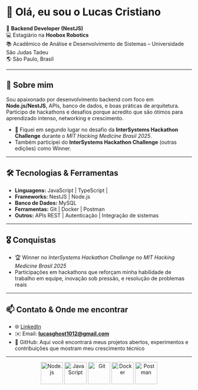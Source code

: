# 👋 Olá, eu sou o Lucas Cristiano

🎯 **Backend Developer (NestJS)**  
💻 Estagiário na **Hoobox Robotics**  
📚 Acadêmico de Análise e Desenvolvimento de Sistemas – Universidade São Judas Tadeu  
🌎 São Paulo, Brasil  

---

## 🚀 Sobre mim
Sou apaixonado por desenvolvimento backend com foco em **Node.js/NestJS**, APIs, banco de dados, e boas práticas de arquitetura.  
Participo de hackathons e desafios porque acredito que são ótimos para aprendizado intenso, networking e crescimento.  

- 🥈 Fiquei em segundo lugar no desafio da **InterSystems Hackathon Challenge** durante o *MIT Hacking Medicine Brasil 2025*.  
- Também participei do **InterSystems Hackathon Challenge** (outras edições) como Winner.  

---

## 🛠️ Tecnologias & Ferramentas

</div>


- **Linguagens:** JavaScript | TypeScript | 
- **Frameworks:** NestJS | Node.js  
- **Banco de Dados:** MySQL 
-  **Ferramentas:** Git | Docker | Postman  
 - **Outros:** APIs REST | Autenticação | Integração de sistemas  

---



## 🎖️ Conquistas


 
- 🏆 Winner no *InterSystems Hackathon Challenge*  no  *MIT Hacking Medicine Brasil 2025* 
- Participações em hackathons que reforçam minha habilidade de trabalho em equipe, inovação sob pressão, e resolução de problemas reais  

---

## 📫 Contato & Onde me encontrar

- 🌐 [LinkedIn](https://www.linkedin.com/in/lucas-cristiano-aab1b9355/)  
- ✉️ Email: **lucasghost1012@gmail.com**  
-  🐙 GitHub: Aqui você encontrará meus projetos abertos, experimentos e contribuições que mostram meu crescimento técnico  

---




<div align="center">

<img src="https://cdn.jsdelivr.net/gh/devicons/devicon/icons/nodejs/nodejs-original.svg" height="60" alt="Node.js" />
<img src="https://cdn.jsdelivr.net/gh/devicons/devicon/icons/javascript/javascript-original.svg" height="60" alt="JavaScript" />
<img src="https://cdn.jsdelivr.net/gh/devicons/devicon/icons/git/git-original.svg" height="60" alt="Git" />
<img src="https://cdn.jsdelivr.net/gh/devicons/devicon/icons/docker/docker-original.svg" height="60" alt="Docker" />
<img src="https://www.vectorlogo.zone/logos/getpostman/getpostman-icon.svg" height="60" alt="Postman" />

